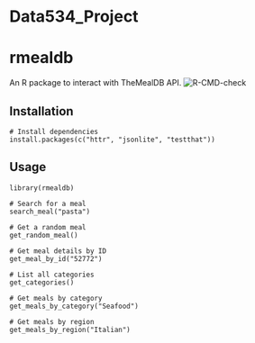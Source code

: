 # Data534_Project
# rmealdb

An R package to interact with TheMealDB API. 
![R-CMD-check](https://github.com/wyuzhou6/Data534_Project/actions/workflows/R-CMD-check.yml/badge.svg)

## Installation
```{r}
# Install dependencies
install.packages(c("httr", "jsonlite", "testthat"))
```
## Usage
```{r}
library(rmealdb)

# Search for a meal
search_meal("pasta")

# Get a random meal
get_random_meal()

# Get meal details by ID
get_meal_by_id("52772")

# List all categories
get_categories()

# Get meals by category
get_meals_by_category("Seafood")

# Get meals by region
get_meals_by_region("Italian")
```
